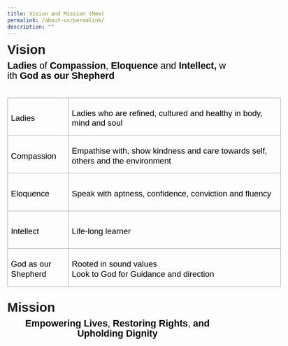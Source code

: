 ```yaml
---
title: Vision and Mission (New)
permalink: /about-us/permalink/
description: ""
---
```

<html>

<head>
<meta http-equiv=Content-Type content="text/html; charset=windows-1252">
<meta name=Generator content="Microsoft Word 15 (filtered)">
<style>
<!--
 /* Font Definitions */
 @font-face
	{font-family:Latha;
	panose-1:2 0 4 0 0 0 0 0 0 0;}
@font-face
	{font-family:"Cambria Math";
	panose-1:2 4 5 3 5 4 6 3 2 4;}
@font-face
	{font-family:DengXian;
	panose-1:2 1 6 0 3 1 1 1 1 1;}
@font-face
	{font-family:Calibri;
	panose-1:2 15 5 2 2 2 4 3 2 4;}
@font-face
	{font-family:"\@DengXian";
	panose-1:2 1 6 0 3 1 1 1 1 1;}
 /* Style Definitions */
 p.MsoNormal, li.MsoNormal, div.MsoNormal
	{margin-top:0in;
	margin-right:0in;
	margin-bottom:8.0pt;
	margin-left:0in;
	line-height:107%;
	font-size:11.0pt;
	font-family:"Calibri",sans-serif;}
.MsoChpDefault
	{font-family:"Calibri",sans-serif;}
.MsoPapDefault
	{margin-bottom:8.0pt;
	line-height:107%;}
@page WordSection1
	{size:8.5in 11.0in;
	margin:1.0in 1.0in 1.0in 1.0in;}
div.WordSection1
	{page:WordSection1;}
-->
</style>

</head>

<body lang=EN-US style='word-wrap:break-word'>

<div class=WordSection1>

<p class=MsoNormal><b><span lang=EN-SG style='font-size:22.0pt;line-height:
107%;font-family:"Arial",sans-serif'>Vision </span></b></p>

<p class=MsoNormal style='margin-bottom:0in;line-height:16.8pt'><b><span
style='font-size:16.0pt;font-family:"Arial",sans-serif;color:black'>Ladies</span></b><span
style='font-size:16.0pt;font-family:"Arial",sans-serif;color:black'>&nbsp;of&nbsp;<b>Compassion</b>,&nbsp;<b>Eloquence</b>&nbsp;and&nbsp;<b>Intellect,&nbsp;</b>with&nbsp;<b>God
as our Shepherd</b></span></p>

<p class=MsoNormal style='margin-bottom:0in;line-height:16.8pt'><b><span
style='font-size:16.0pt;font-family:"Arial",sans-serif;color:black'>&nbsp;</span></b></p>

<table class=MsoTableGrid border=1 cellspacing=0 cellpadding=0 width=626
 style='width:469.7pt;border-collapse:collapse;border:none'>
 <tr style='height:.9in'>
  <td width=126 style='width:94.25pt;border:solid #AEAAAA 1.0pt;padding:0in 5.4pt 0in 5.4pt;
  height:.9in'>
  <p class=MsoNormal style='margin-top:6.0pt;margin-right:0in;margin-bottom:
  0in;margin-left:0in;line-height:16.8pt'><span style='font-size:14.0pt;
  font-family:"Arial",sans-serif;color:black'>Ladies</span></p>
  </td>
  <td width=501 style='width:375.45pt;border:solid #AEAAAA 1.0pt;border-left:
  none;padding:0in 5.4pt 0in 5.4pt;height:.9in'>
  <p class=MsoNormal style='margin-top:6.0pt;margin-right:0in;margin-bottom:
  0in;margin-left:0in;line-height:16.8pt'><span style='font-size:14.0pt;
  font-family:"Arial",sans-serif;color:black'>Ladies who are refined, cultured
  and healthy in body, mind and soul</span></p>
  </td>
 </tr>
 <tr style='height:.9in'>
  <td width=126 style='width:94.25pt;border:solid #AEAAAA 1.0pt;border-top:
  none;padding:0in 5.4pt 0in 5.4pt;height:.9in'>
  <p class=MsoNormal style='margin-top:6.0pt;margin-right:0in;margin-bottom:
  0in;margin-left:0in;line-height:16.8pt'><span style='font-size:14.0pt;
  font-family:"Arial",sans-serif;color:black'>Compassion</span></p>
  </td>
  <td width=501 style='width:375.45pt;border-top:none;border-left:none;
  border-bottom:solid #AEAAAA 1.0pt;border-right:solid #AEAAAA 1.0pt;
  padding:0in 5.4pt 0in 5.4pt;height:.9in'>
  <p class=MsoNormal style='margin-top:6.0pt;margin-right:0in;margin-bottom:
  0in;margin-left:0in;line-height:16.8pt'><span style='font-size:14.0pt;
  font-family:"Arial",sans-serif;color:black'>Empathise with, show kindness and
  care towards self, others and the environment</span></p>
  </td>
 </tr>
 <tr style='height:.9in'>
  <td width=126 style='width:94.25pt;border:solid #AEAAAA 1.0pt;border-top:
  none;padding:0in 5.4pt 0in 5.4pt;height:.9in'>
  <p class=MsoNormal style='margin-top:6.0pt;margin-right:0in;margin-bottom:
  0in;margin-left:0in;line-height:16.8pt'><span style='font-size:14.0pt;
  font-family:"Arial",sans-serif;color:black'>Eloquence</span></p>
  </td>
  <td width=501 style='width:375.45pt;border-top:none;border-left:none;
  border-bottom:solid #AEAAAA 1.0pt;border-right:solid #AEAAAA 1.0pt;
  padding:0in 5.4pt 0in 5.4pt;height:.9in'>
  <p class=MsoNormal style='margin-top:6.0pt;margin-right:0in;margin-bottom:
  0in;margin-left:0in;line-height:16.8pt'><span style='font-size:14.0pt;
  font-family:"Arial",sans-serif;color:black'>Speak with aptness, confidence,
  conviction and fluency</span></p>
  </td>
 </tr>
 <tr style='height:.9in'>
  <td width=126 style='width:94.25pt;border:solid #AEAAAA 1.0pt;border-top:
  none;padding:0in 5.4pt 0in 5.4pt;height:.9in'>
  <p class=MsoNormal style='margin-top:6.0pt;margin-right:0in;margin-bottom:
  0in;margin-left:0in;line-height:16.8pt'><span style='font-size:14.0pt;
  font-family:"Arial",sans-serif;color:black'>Intellect</span></p>
  </td>
  <td width=501 style='width:375.45pt;border-top:none;border-left:none;
  border-bottom:solid #AEAAAA 1.0pt;border-right:solid #AEAAAA 1.0pt;
  padding:0in 5.4pt 0in 5.4pt;height:.9in'>
  <p class=MsoNormal style='margin-top:6.0pt;margin-right:0in;margin-bottom:
  0in;margin-left:0in;line-height:16.8pt'><span style='font-size:14.0pt;
  font-family:"Arial",sans-serif;color:black'>Life-long learner</span></p>
  </td>
 </tr>
 <tr style='height:.9in'>
  <td width=126 style='width:94.25pt;border:solid #AEAAAA 1.0pt;border-top:
  none;padding:0in 5.4pt 0in 5.4pt;height:.9in'>
  <p class=MsoNormal style='margin-top:6.0pt;margin-right:0in;margin-bottom:
  0in;margin-left:0in;line-height:16.8pt'><span style='font-size:14.0pt;
  font-family:"Arial",sans-serif;color:black'>God as our Shepherd</span></p>
  </td>
  <td width=501 style='width:375.45pt;border-top:none;border-left:none;
  border-bottom:solid #AEAAAA 1.0pt;border-right:solid #AEAAAA 1.0pt;
  padding:0in 5.4pt 0in 5.4pt;height:.9in'>
  <p class=MsoNormal style='margin-top:6.0pt;margin-right:0in;margin-bottom:
  0in;margin-left:0in;line-height:16.8pt'><span style='font-size:14.0pt;
  font-family:"Arial",sans-serif;color:black'>Rooted in sound values<br>
  Look to God for Guidance and direction</span></p>
  </td>
 </tr>
</table>

<p class=MsoNormal style='margin-bottom:0in'><span style='font-size:20.0pt;
font-family:"Arial",sans-serif;color:black'>&nbsp;</span></p>

<p class=MsoNormal><b><span lang=EN-SG style='font-size:22.0pt;line-height:
107%;font-family:"Arial",sans-serif'>Mission</span></b></p>

<p class=MsoNormal align=center style='text-align:center'><strong><span
style='font-size:16.0pt;line-height:107%;font-family:"Arial",sans-serif;
color:black;background:white'>Empowering&nbsp;Lives</span></strong><span
style='font-size:16.0pt;line-height:107%;font-family:"Arial",sans-serif;
color:black;background:white'>,&nbsp;<strong><span style='font-family:"Arial",sans-serif'>Restoring
Rights</span></strong>,&nbsp;<strong><span style='font-family:"Arial",sans-serif'>and
Upholding Dignity</span></strong></span></p>

</div>

</body>

</html>
